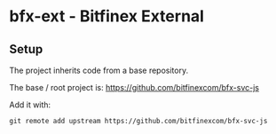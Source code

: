 # bfx-ext - Bitfinex External

## Setup

The project inherits code from a base repository.

The base / root project is: https://github.com/bitfinexcom/bfx-svc-js

Add it with:

```
git remote add upstream https://github.com/bitfinexcom/bfx-svc-js
```
